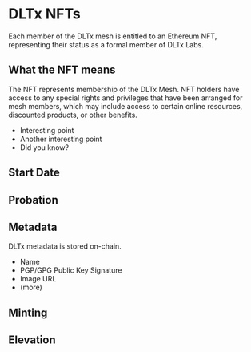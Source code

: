 # DLTx NFTs
Each member of the DLTx mesh is entitled to an Ethereum NFT, representing their status as a formal member of DLTx Labs.


## What the NFT means

The NFT represents membership of the DLTx Mesh. NFT holders have access to any special rights and privileges that have been arranged for mesh members, which may include access to certain online resources, discounted products, or other benefits. 

* Interesting point
* Another interesting point
* Did you know?

## Start Date	

## Probation

## Metadata

DLTx metadata is stored on-chain.

* Name
* PGP/GPG Public Key Signature
* Image URL
* (more)

## Minting

## Elevation


